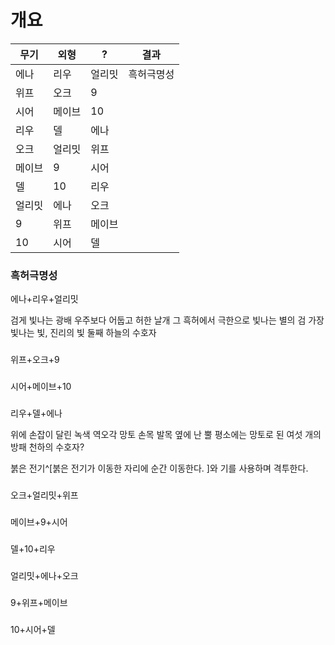 # 개요


| 무기   | 외형   | ?      | 결과 |
| ------ | ------ | ------ | ---- |
| 에나   | 리우   | 얼리밋 |   흑허극명성   |
| 위프   | 오크   | 9      |      |
| 시어   | 메이브 | 10     |      |
| 리우   | 델     | 에나   |      |
| 오크   | 얼리밋 | 위프   |      |
| 메이브 | 9      | 시어   |      |
| 델     | 10     | 리우   |      |
| 얼리밋 | 에나   | 오크   |      |
| 9      | 위프   | 메이브 |      |
| 10     | 시어   | 델     |      |


### 흑허극명성

에나+리우+얼리밋

검게 빛나는 광배
우주보다 어둡고 허한 날개
그 흑허에서 극한으로 빛나는 별의 검
가장 빛나는 빛, 진리의 빛
둘째 하늘의 수호자

### 

위프+오크+9

###

시어+메이브+10

###

리우+델+에나

위에 손잡이 달린 녹색 역오각 망토
손목 발목 옆에 난 뿔
평소에는 망토로 된 여섯 개의 방패
천하의 수호자?

붉은 전기^[붉은 전기가 이동한 자리에 순간 이동한다. ]와 기를 사용하며 격투한다.

###

오크+얼리밋+위프

###

메이브+9+시어

###

델+10+리우

###

얼리밋+에나+오크

###

9+위프+메이브

###

10+시어+델